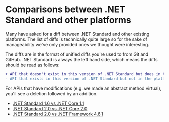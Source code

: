 # Comparisons between .NET Standard and other platforms

Many have asked for a diff between .NET Standard and other existing platforms.
The list of diffs is technically quite large so for the sake of manageability
we've only provided ones we thought were interesting.

The diffs are in the format of unified diffs you're used to from Git and GitHub.
.NET Standard is always the left hand side, which means the diffs should be read
as follows:

```diff
+ API that doesn't exist in this version of .NET Standard but does in the platform on the right hand side
- API that exists in this version of .NET Standard but not in the platform on the right hand side
```

For APIs that have modifications (e.g. we made an abstract method virtual),
you'll see a deletion followed by an addition.

* [.NET Standard 1.6 vs .NET Core 1.1](netstandard1.6_vs_netcoreapp1.1/README.md)
* [.NET Standard 2.0 vs .NET Core 2.0](netstandard2.0_vs_netcoreapp2.0/README.md)
* [.NET Standard 2.0 vs .NET Framework 4.6.1](netstandard2.0_vs_net461/README.md)
